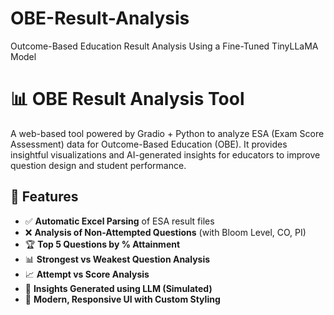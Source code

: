 # OBE-Result-Analysis
Outcome-Based Education Result Analysis Using a Fine-Tuned TinyLLaMA Model

# 📊 OBE Result Analysis Tool

A web-based tool powered by Gradio + Python to analyze ESA (Exam Score Assessment) data for Outcome-Based Education (OBE). It provides insightful visualizations and AI-generated insights for educators to improve question design and student performance.

## 🚀 Features

- ✅ **Automatic Excel Parsing** of ESA result files  
- ❌ **Analysis of Non-Attempted Questions** (with Bloom Level, CO, PI)  
- 🏆 **Top 5 Questions by % Attainment**  
- 📊 **Strongest vs Weakest Question Analysis**  
- 📈 **Attempt vs Score Analysis**  
- 🤖 **Insights Generated using LLM (Simulated)**  
- 🎨 **Modern, Responsive UI with Custom Styling**


